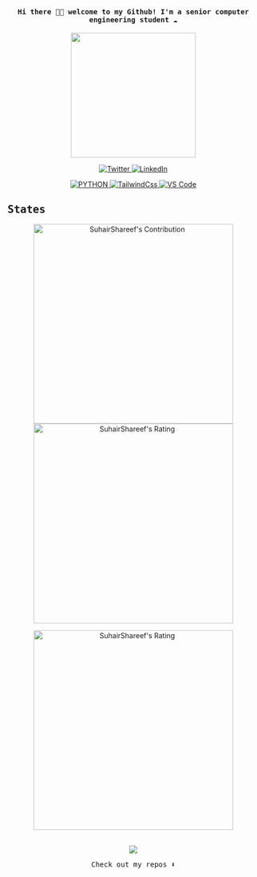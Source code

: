 <h4 align="center"><samp> Hi there 👋🏾  welcome to my Github! I'm a senior computer engineering student  ☁️ </samp></h4>

<p align="center">
  <img width="250" src="https://media.giphy.com/media/jIgXf4hgbHCeKiXpvt/giphy.gif">
</p>


<p align="center">
  <a href="https://twitter.com/suhairshareef" target="_blank">
    <img src="https://img.shields.io/badge/twitter-%231DA1F2.svg?&style=for-the-badge&logo=twitter&logoColor=white&color=071A2C" alt="Twitter"/>
  </a>
  <a href="https://www.linkedin.com/in/suhairshareef" target="_blank">
    <img src="https://img.shields.io/badge/linkedin-%230077B5.svg?&style=for-the-badge&logo=linkedin&logoColor=white&color=071A2C" alt="LinkedIn"/>
  </a>
</p>


<div align="center">
  <a href="https://www.linkedin.com/in/suhairshareef" target="_blank">
    <img src="https://img.shields.io/badge/Python-14354C?style=for-the-badge&logo=python&logoColor=white" alt="PYTHON"/>
  </a>
  <a href="#" target="_blank">
    <img src="https://img.shields.io/badge/-TailwindCss-%231a202c?style=for-the-badge&logo=tailwind-css" alt="TailwindCss"/>
  </a>
  <a href="#" target="_blank">
    <img src="https://img.shields.io/badge/-VSCode-%23007ACC?style=for-the-badge&logo=visual-studio-code" alt="VS Code"/>
  </a>
</div>


## <samp>**States**</samp>

<p align = "center">
  <img src = "https://github-readme-stats.vercel.app/api?username=SuhairShareef&count_private=true&theme=dracula&hide_border=true&show_icons=true" alt = "SuhairShareef's Contribution" width = 400 >
  <img src = "https://github-readme-streak-stats.herokuapp.com?user=SuhairShareef&count_private=true&theme=dracula&hide_border=true" alt = "SuhairShareef's Rating" width = 400 >
</p>

<p align = "center">
  <img src = "https://github-readme-stats.vercel.app/api/top-langs/?username=SuhairShareef&langs_count=6&layout=compact" alt = "SuhairShareef's Rating" width = 400 >
</p>

<br/>
<div align="center">
  <img src="https://profile-counter.glitch.me/suhairshareef/count.svg"></img>
</div>


<p align="center"><samp>
Check out my repos ⬇️  
  </samp>
</p>
